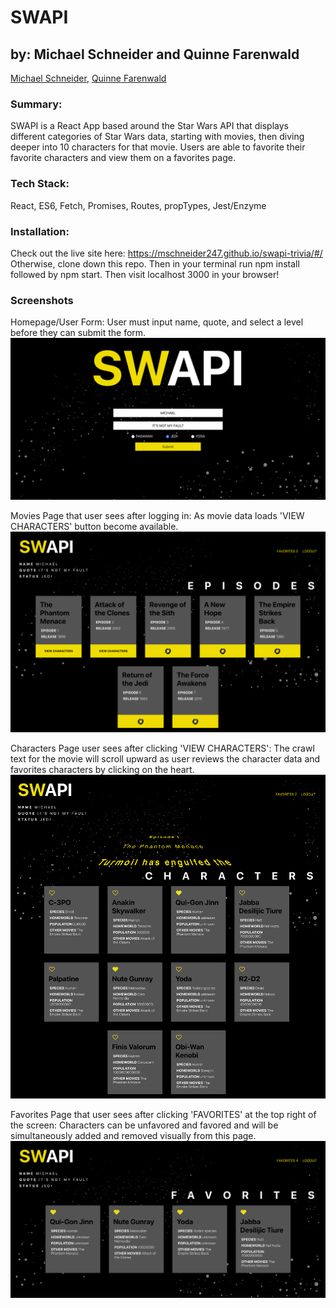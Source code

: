 # SWAPI

## by: Michael Schneider and Quinne Farenwald
[Michael Schneider](https://github.com/mschneider247),
[Quinne Farenwald](https://github.com/qfarenwald)

### Summary:
SWAPI is a React App based around the Star Wars API that displays different categories of Star Wars data, starting with movies, then diving deeper into 10 characters for that movie. Users are able to favorite their favorite characters and view them on a favorites page.

### Tech Stack:
React, ES6, Fetch, Promises, Routes, propTypes, Jest/Enzyme

### Installation:
Check out the live site here: https://mschneider247.github.io/swapi-trivia/#/
Otherwise, clone down this repo.  Then in your terminal run npm install followed by npm start.  Then visit localhost 3000 in your browser!

### Screenshots
Homepage/User Form: User must input name, quote, and select a level before they can submit the form.
![SWAPI homepage](src/images/swapi_form.png)

Movies Page that user sees after logging in: As movie data loads 'VIEW CHARACTERS' button become available.
![SWAPI movies loading](src/images/swapi_movies-loading.png)

Characters Page user sees after clicking 'VIEW CHARACTERS': The crawl text for the movie will scroll upward as user reviews the character data and favorites characters by clicking on the heart.
![SWAPI movies loading](src/images/swapi_characters.png)

Favorites Page that user sees after clicking 'FAVORITES' at the top right of the screen: Characters can be unfavored and favored and will be simultaneously added and removed visually from this page.
![SWAPI movies loading](src/images/swapi_favorites.png)
